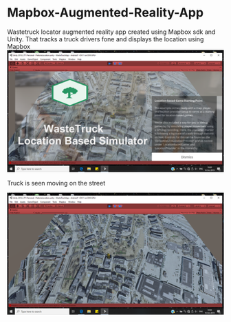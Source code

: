 # Mapbox-Augmented-Reality-App
Wastetruck locator augmented reality app created using Mapbox sdk and Unity. That tracks a truck drivers fone and displays the location using Mapbox
![Test Image 3](Truck1.png)




Truck is seen moving on the street 




![Test Image 4](Truck2.png)



